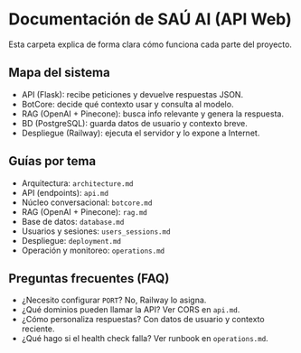 # Documentación de SAÚ AI (API Web)

Esta carpeta explica de forma clara cómo funciona cada parte del proyecto.

## Mapa del sistema
- API (Flask): recibe peticiones y devuelve respuestas JSON.
- BotCore: decide qué contexto usar y consulta al modelo.
- RAG (OpenAI + Pinecone): busca info relevante y genera la respuesta.
- BD (PostgreSQL): guarda datos de usuario y contexto breve.
- Despliegue (Railway): ejecuta el servidor y lo expone a Internet.

## Guías por tema
- Arquitectura: `architecture.md`
- API (endpoints): `api.md`
- Núcleo conversacional: `botcore.md`
- RAG (OpenAI + Pinecone): `rag.md`
- Base de datos: `database.md`
- Usuarios y sesiones: `users_sessions.md`
- Despliegue: `deployment.md`
- Operación y monitoreo: `operations.md`

## Preguntas frecuentes (FAQ)
- ¿Necesito configurar `PORT`? No, Railway lo asigna.
- ¿Qué dominios pueden llamar la API? Ver CORS en `api.md`.
- ¿Cómo personaliza respuestas? Con datos de usuario y contexto reciente.
- ¿Qué hago si el health check falla? Ver runbook en `operations.md`.
